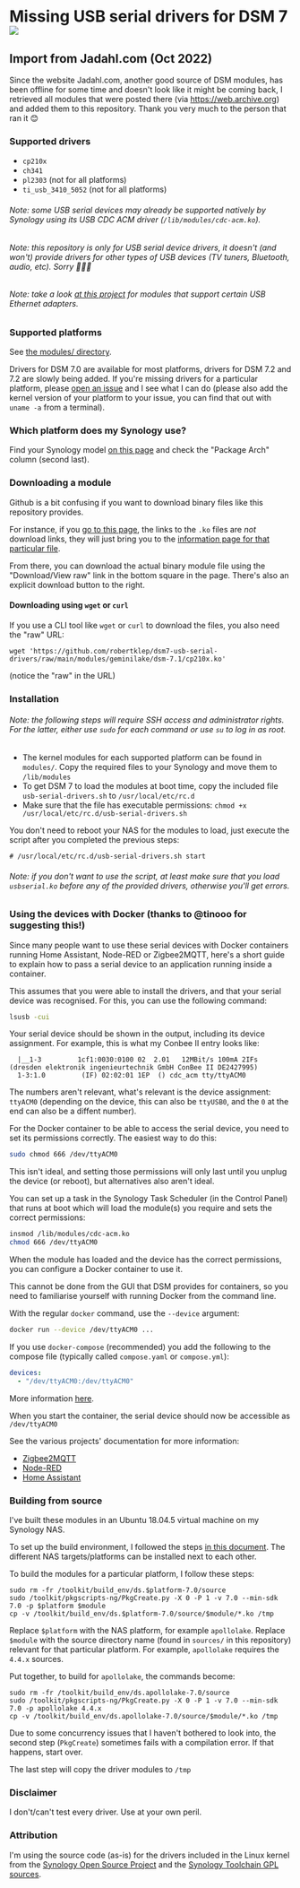 # Missing USB serial drivers for DSM 7 <a href="https://www.paypal.com/donate?hosted_button_id=E7DEFXHFSK8Y6"><img style="vertical-align:middle" src="https://www.paypalobjects.com/en_GB/i/btn/btn_donate_SM.gif"></a>

## Import from Jadahl.com (Oct 2022)

Since the website Jadahl.com, another good source of DSM modules, has been offline for some time and doesn't look like it might be coming back, I retrieved all modules that were posted there (via https://web.archive.org) and added them to this repository. Thank you very much to the person that ran it 😊

### Supported drivers

* `cp210x`
* `ch341`
* `pl2303` (not for all platforms)
* `ti_usb_3410_5052` (not for all platforms)

###### Note: some USB serial devices may already be supported natively by Synology using its USB CDC ACM driver (`/lib/modules/cdc-acm.ko`).
###### Note: this repository is only for USB serial device drivers, it doesn't (and won't) provide drivers for other types of USB devices (TV tuners, Bluetooth, audio, etc). Sorry 🤷🏼‍♂️
###### Note: take a look [at this project](https://github.com/bb-qq/r8152) for modules that support certain USB Ethernet adapters.

### Supported platforms

See [the modules/ directory](https://github.com/robertklep/dsm7-usb-serial-drivers/tree/main/modules).

Drivers for DSM 7.0 are available for most platforms, drivers for DSM 7.2 and 7.2 are slowly being added. If you're missing drivers for a particular platform, please [open an issue](https://github.com/robertklep/dsm7-usb-serial-drivers/issues) and I see what I can do (please also add the kernel version of your platform to your issue, you can find that out with `uname -a` from a terminal).

### Which platform does my Synology use?

Find your Synology model [on this page](https://kb.synology.com/en-uk/DSM/tutorial/What_kind_of_CPU_does_my_NAS_have) and check the "Package Arch" column (second last).

### Downloading a module

Github is a bit confusing if you want to download binary files like this repository provides.

For instance, if you [go to this page](https://github.com/robertklep/dsm7-usb-serial-drivers/tree/main/modules/geminilake/dsm-7.1), the links to the `.ko` files are _not_ download links, they will just bring you to the [information page for that particular file](https://github.com/robertklep/dsm7-usb-serial-drivers/blob/main/modules/geminilake/dsm-7.1/cp210x.ko).

From there, you can download the actual binary module file using the "Download/View raw" link in the bottom square in the page. There's also an explicit download button to the right.

#### Downloading using `wget` or `curl`

If you use a CLI tool like `wget` or `curl` to download the files, you also need the "raw" URL:
```
wget 'https://github.com/robertklep/dsm7-usb-serial-drivers/raw/main/modules/geminilake/dsm-7.1/cp210x.ko'
```
(notice the "raw" in the URL)

### Installation

###### Note: the following steps will require SSH access and administrator rights. For the latter, either use `sudo` for each command or use `su` to log in as root.

* The kernel modules for each supported platform can be found in `modules/`. Copy the required files to your Synology and move them to `/lib/modules`
* To get DSM 7 to load the modules at boot time, copy the included file `usb-serial-drivers.sh` to `/usr/local/etc/rc.d`
* Make sure that the file has executable permissions:
  `chmod +x /usr/local/etc/rc.d/usb-serial-drivers.sh`

You don't need to reboot your NAS for the modules to load, just execute the script after you completed the previous steps:
```
# /usr/local/etc/rc.d/usb-serial-drivers.sh start
```

###### Note: if you don't want to use the script, at least make sure that you load `usbserial.ko` before any of the provided drivers, otherwise you'll get errors.

### Using the devices with Docker (thanks to @tinooo for suggesting this!)

Since many people want to use these serial devices with Docker containers running Home Assistant, Node-RED or Zigbee2MQTT, here's a short guide to explain how to pass a serial device to an application running inside a container.

This assumes that you were able to install the drivers, and that your serial device was recognised. For this, you can use the following command:
```sh
lsusb -cui
```

Your serial device should be shown in the output, including its device assignment. For example, this is what my Conbee II entry looks like:
```
  |__1-3         1cf1:0030:0100 02  2.01   12MBit/s 100mA 2IFs (dresden elektronik ingenieurtechnik GmbH ConBee II DE2427995)
  1-3:1.0         (IF) 02:02:01 1EP  () cdc_acm tty/ttyACM0
```

The numbers aren't relevant, what's relevant is the device assignment: `ttyACM0` (depending on the device, this can also be `ttyUSB0`, and the `0` at the end can also be a diffent number).

For the Docker container to be able to access the serial device, you need to set its permissions correctly. The easiest way to do this:
```sh
sudo chmod 666 /dev/ttyACM0
```

This isn't ideal, and setting those permissions will only last until you unplug the device (or reboot), but alternatives also aren't ideal.

You can set up a task in the Synology Task Scheduler (in the Control Panel) that runs at boot which will load the module(s) you require and sets the correct permissions:
```sh
insmod /lib/modules/cdc-acm.ko
chmod 666 /dev/ttyACM0
```

When the module has loaded and the device has the correct permissions, you can configure a Docker container to use it.

This cannot be done from the GUI that DSM provides for containers, so you need to familiarise yourself with running Docker from the command line.

With the regular `docker` command, use the `--device` argument:
```sh
docker run --device /dev/ttyACM0 ...
```

If you use `docker-compose` (recommended) you add the following to the compose file (typically called `compose.yaml` or `compose.yml`):
```yaml
devices:
  - "/dev/ttyACM0:/dev/ttyACM0"
```
More information [here](https://docs.docker.com/compose/compose-file/compose-file-v3/#devices).

When you start the container, the serial device should now be accessible as `/dev/ttyACM0`

See the various projects' documentation for more information:
* [Zigbee2MQTT](https://www.zigbee2mqtt.io/guide/installation/02_docker.html#docker-compose)
* [Node-RED](https://nodered.org/docs/getting-started/docker#accessing-host-devices)
* [Home Assistant](https://www.home-assistant.io/installation/linux#exposing-devices)

### Building from source

I've built these modules in an Ubuntu 18.04.5 virtual machine on my Synology NAS.

To set up the build environment, I followed the steps [in this document](https://help.synology.com/developer-guide/getting_started/prepare_environment.html). The different NAS targets/platforms can be installed next to each other.

To build the modules for a particular platform, I follow these steps:
```
sudo rm -fr /toolkit/build_env/ds.$platform-7.0/source
sudo /toolkit/pkgscripts-ng/PkgCreate.py -X 0 -P 1 -v 7.0 --min-sdk 7.0 -p $platform $module
cp -v /toolkit/build_env/ds.$platform-7.0/source/$module/*.ko /tmp
```

Replace `$platform` with the NAS platform, for example `apollolake`.
Replace `$module` with the source directory name (found in `sources/` in this repository) relevant for that particular platform. For example, `apollolake` requires the `4.4.x` sources.

Put together, to build for `apollolake`, the commands become:
```
sudo rm -fr /toolkit/build_env/ds.apollolake-7.0/source
sudo /toolkit/pkgscripts-ng/PkgCreate.py -X 0 -P 1 -v 7.0 --min-sdk 7.0 -p apollolake 4.4.x
cp -v /toolkit/build_env/ds.apollolake-7.0/source/$module/*.ko /tmp
```

Due to some concurrency issues that I haven't bothered to look into, the second step (`PkgCreate`) sometimes fails with a compilation error. If that happens, start over.

The last step will copy the driver modules to `/tmp`

### Disclaimer

I don't/can't test every driver. Use at your own peril.

### Attribution

I'm using the source code (as-is) for the drivers included in the Linux kernel from the [Synology Open Source Project](https://sourceforge.net/projects/dsgpl/) and the [Synology Toolchain GPL sources](https://archive.synology.com/download/ToolChain/Synology%20NAS%20GPL%20Source/).
